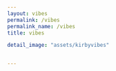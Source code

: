 ```yaml
---
layout: vibes
permalink: /vibes
permalink_name: /vibes
title: vibes

detail_image: "assets/kirbyvibes"


---
```

